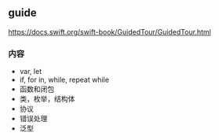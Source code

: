 ## guide

https://docs.swift.org/swift-book/GuidedTour/GuidedTour.html

### 内容

- var, let
- if, for in, while, repeat while
- 函数和闭包
- 类，枚举，结构体
- 协议
- 错误处理
- 泛型
